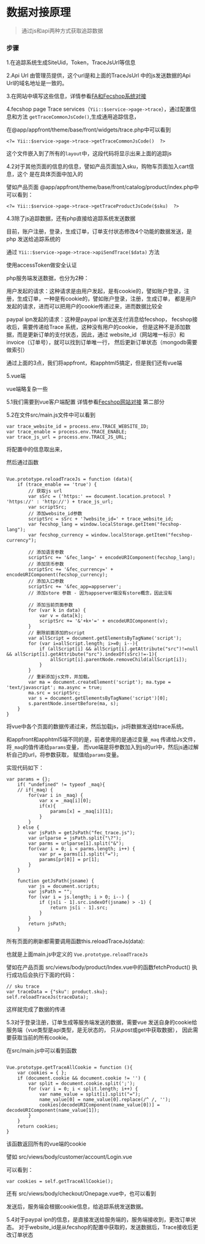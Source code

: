数据对接原理
============


> 通过js和api两种方式获取追踪数据


### 步骤

1.在追踪系统生成SiteUid，Token，TraceJsUrl等信息

2.Api Url 由管理员提供，这个url是和上面的TraceJsUrl
中的js发送数据的Api Url的域名地址是一致的。

3.在网站中填写这些信息，详情参看[FA和Fecshop系统对接](fa-config-fecshop.md)

4.fecshop page Trace services（`Yii::$service->page->trace`），通过配置信息和方法
`getTraceCommonJsCode()`,生成通用追踪信息，

在@app/appfront/theme/base/front/widgets/trace.php中可以看到

```
<?= Yii::$service->page->trace->getTraceCommonJsCode()  ?>
```

这个文件嵌入到了所有的`layout`中，这段代码将显示出来上面的追踪js

4.2对于其他页面的信息的信息，譬如产品页面加入sku，购物车页面加入cart信息，这个
是在具体页面中加入的

譬如产品页面 @app/appfront/theme/base/front/catalog/product/index.php中可以看到：

```
<?= Yii::$service->page->trace->getTraceProductJsCode($sku)  ?>
```

4.3除了js追踪数据，还有php直接给追踪系统发送数据


目前，账户注册，登录，生成订单，订单支付状态修改4个功能的数据发送，是php
发送给追踪系统的

通过 `Yii::$service->page->trace->apiSendTrace($data)` 方法

使用accessToken做安全认证

php服务端发送数据，也分为2种：

用户发起的请求：这种请求是由用户发起，是有cookie的，譬如账户登录，注册，生成订单，一种是有cookie的，譬如账户登录，注册，生成订单，
都是用户发起的请求，进而可以把用户的cookie传递过来，进而数据比较全

paypal ipn发起的请求：这种是paypal ipn发送支付消息给fecshop，
fecshop接收后，需要传递给Trace 系统，这种没有用户的cookie，
但是这种不是添加数据，而是更新订单的支付状态，因此，通过
website_id（网站唯一标示）和invoice（订单号），就可以找到订单唯一行，
然后更新订单状态（mongodb需要做索引）

通过上面的3点，我们将appfront，和apphtml5搞定，但是我们还有vue端


5.vue端

vue端略复杂一些

5.1我们需要到vue客户端配置
详情参看[Fecshop网站对接](fecshop_relate.md) 第二部分

5.2在文件src/main.js文件中可以看到

```
var trace_website_id = process.env.TRACE_WEBSITE_ID;
var trace_enable = process.env.TRACE_ENABLE;
var trace_js_url = process.env.TRACE_JS_URL;
```
将配置中的信息取出来，

然后通过函数

```

Vue.prototype.reloadTraceJs = function (data){
    if (trace_enable == 'true') {
        // 获取js url
        var sSrc = ('https:' == document.location.protocol ? 'https://' : 'http://') + trace_js_url;
        var scriptSrc;
        // 添加website_id参数
        scriptSrc = sSrc + '?website_id=' + trace_website_id;
        var fecshop_lang = window.localStorage.getItem("fecshop-lang");
        var fecshop_currency = window.localStorage.getItem("fecshop-currency");

        // 添加语言参数
        scriptSrc += '&fec_lang=' + encodeURIComponent(fecshop_lang);
        // 添加货币参数
        scriptSrc += '&fec_currency=' + encodeURIComponent(fecshop_currency);
        // 添加入口参数
        scriptSrc += '&fec_app=appserver';
        // 添加store 参数 - 因为appserver端没有store概念，因此没有
        
        // 添加当前页面参数
        for (var k in data) {
            var v = data[k];
            scriptSrc += '&'+k+'=' + encodeURIComponent(v);
        }
        // 删除前面添加的script
        var allScript = document.getElementsByTagName('script'); 
        for (var i=allScript.length; i>=0; i--){ 
            if (allScript[i] && allScript[i].getAttribute("src")!=null && allScript[i].getAttribute("src").indexOf(sSrc)!=-1){
                allScript[i].parentNode.removeChild(allScript[i]); 
            } 
        } 
        // 重新添加js文件，并加载。
        var ma = document.createElement('script'); ma.type = 'text/javascript'; ma.async = true;
        ma.src = scriptSrc;
        var s = document.getElementsByTagName('script')[0];
        s.parentNode.insertBefore(ma, s);
    }
}  
```

将vue中各个页面的数据传递过来，然后加载js，js将数据发送给trace系统。

和appfront和apphtml5端不同的是，前者使用的是通过变量`_maq` 传递给Js文件，
将`_maq`的值传递给`params`变量，
而vue端是将参数加入到js的url中，然后js通过解析自己的url，将参数获取，
赋值给`params`变量。


实现代码如下：

```
var params = {};
    if( "undefined" != typeof _maq){
    // if(_maq) {
        for(var i in _maq) {
            var x = _maq[i][0];
            if(x){
                params[x] = _maq[i][1];
            }
        }
    } else {
        var jsPath = getJsPath("fec_trace.js");
        var urlparse = jsPath.split("\?");  
        var parms = urlparse[1].split("&"); 
        for(var i = 0; i < parms.length; i++) {  
            var pr = parms[i].split("="); 
            params[pr[0]] = pr[1]; 
        }  
    }
    
    function getJsPath(jsname) {  
        var js = document.scripts;  
        var jsPath = "";  
        for (var i = js.length; i > 0; i--) {  
            if (js[i - 1].src.indexOf(jsname) > -1) {  
                return js[i - 1].src;  
            }  
        }  
        return jsPath;  
    }  
```

所有页面的刷新都需要调用函数this.reloadTraceJs(data):


也就是上面main.js中定义的 `Vue.prototype.reloadTraceJs`

譬如在产品页面  src/views/body/product/Index.vue中的函数fetchProduct()
执行成功后会执行下面的代码：

 
```
// sku trace
var traceData = {"sku": product.sku};
self.reloadTraceJs(traceData);
```

这样就完成了数据的传递

5.3对于登录注册，订单生成等服务端发送的数据，需要vue
发送自身的cookie给服务端（vue类型是api类型，是无状态的，
只从post或get中获取数据），
因此需要获取当前的所有cookie。

在src/main.js中可以看到函数

```
  
Vue.prototype.getTraceAllCookie = function (){
    var cookies = { };
    if (document.cookie && document.cookie != '') {
        var split = document.cookie.split(';');
        for (var i = 0; i < split.length; i++) {
            var name_value = split[i].split("=");
            name_value[0] = name_value[0].replace(/^ /, '');
            cookies[decodeURIComponent(name_value[0])] = decodeURIComponent(name_value[1]);
        }
    }
    return cookies;
}              
```

该函数返回所有的vue端的cookie

譬如 src/views/body/customer/account/Login.vue

可以看到：

```
var cookies = self.getTraceAllCookie();
```

还有 src/views/body/checkout/Onepage.vue中，也可以看到

发送后，服务端会根据cookie信息，给追踪系统发送数据。

5.4对于paypal ipn的信息，是直接发送给服务端的，服务端接收到，更改订单状态。
对于website_id是从fecshop的配置中获取的，发送数据后，Trace接收后更改订单状态



















